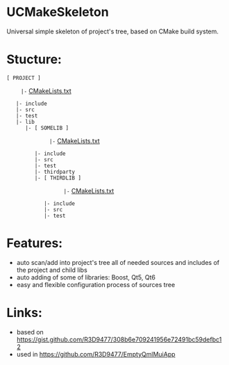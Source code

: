 # UCMakeSkeleton
Universal simple skeleton of project's tree, based on CMake build system.

# Stucture:
```
[ PROJECT ]
```
`ㅤㅤㅤ|-` [CMakeLists.txt](CMakeLists.txt)
```
   |- include
   |- src
   |- test
   |- lib
      |- [ SOMELIB ]
```
`ㅤㅤㅤㅤㅤㅤㅤㅤㅤ|-` [CMakeLists.txt](lib/somelib/CMakeLists.txt)
```
         |- include
         |- src
         |- test
         |- thirdparty
         |- [ THIRDLIB ]
```
`ㅤㅤㅤㅤㅤㅤㅤㅤㅤㅤㅤㅤ|-` [CMakeLists.txt](lib/somelib/thirdparty/thirdlib/CMakeLists.txt)
```
            |- include
            |- src
            |- test
```

# Features:
* auto scan/add into project's tree all of needed sources and includes of the project and child libs
* auto adding of some of libraries: Boost, Qt5, Qt6
* easy and flexible configuration process of sources tree

# Links:
* based on https://gist.github.com/R3D9477/308b6e709241956e72491bc59defbc12
* used in https://github.com/R3D9477/EmptyQmlMuiApp
